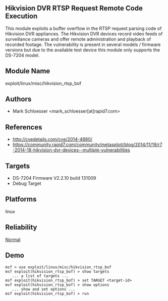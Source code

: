 ## Hikvision DVR RTSP Request Remote Code Execution

This module exploits a buffer overflow in the RTSP request 
parsing code of Hikvision DVR appliances. The Hikvision DVR 
devices record video feeds of surveillance cameras and offer 
remote administration and playback of recorded footage. The 
vulnerability is present in several models / firmware 
versions but due to the available test device this module 
only supports the DS-7204 model.


## Module Name
exploit/linux/misc/hikvision_rtsp_bof

## Authors
* Mark Schloesser <mark_schloesser[at]rapid7.com>


## References
* http://cvedetails.com/cve/2014-4880/
* https://community.rapid7.com/community/metasploit/blog/2014/11/19/r7-2014-18-hikvision-dvr-devices--multiple-vulnerabilities



## Targets
* DS-7204 Firmware V2.2.10 build 131009
* Debug Target


## Platforms
linux

## Reliability
[Normal](https://github.com/rapid7/metasploit-framework/wiki/Exploit-Ranking)

## Demo

```
msf > use exploit/linux/misc/hikvision_rtsp_bof
msf exploit(hikvision_rtsp_bof) > show targets
   ... a list of targets ...
msf exploit(hikvision_rtsp_bof) > set TARGET <target-id>
msf exploit(hikvision_rtsp_bof) > show options
   ... show and set options ...
msf exploit(hikvision_rtsp_bof) > run
```
    
    
